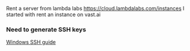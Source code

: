 Rent a server from lambda labs https://cloud.lambdalabs.com/instances
I started with rent an instance on vast.ai

### Need to generate SSH keys
[Windows SSH guide](https://vast.ai/docs/guides/windows-ssh-scp-guide)


